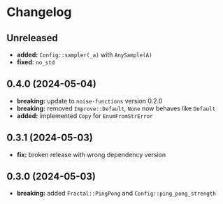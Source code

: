 # Changelog

## Unreleased
- **added:** `Config::sampler(_a)` with `AnySample(A)`
- **fixed:** `no_std`

## 0.4.0 (2024-05-04)
- **breaking:** update to `noise-functions` version 0.2.0
- **breaking:** removed `Improve::Default`, `None` now behaves like `Default`
- **added:** implemented `Copy` for `EnumFromStrError`

## 0.3.1 (2024-05-03)
- **fix:** broken release with wrong dependency version

## 0.3.0 (2024-05-03)
- **breaking:** added `Fractal::PingPong` and `Config::ping_pong_strength`